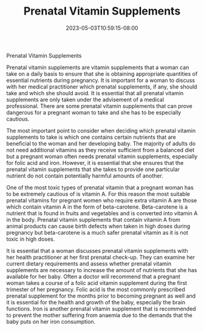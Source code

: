 ﻿---
title: "Prenatal Vitamin Supplements"
date: 2023-05-03T10:59:15-08:00
description: "Vitamins Tips for Web Success"
featured_image: "/images/Vitamins.jpg"
tags: ["Vitamins"]
---

Prenatal Vitamin Supplements

Prenatal vitamin supplements are vitamin supplements that a woman can take on a daily basis to ensure that she is obtaining appropriate quantities of essential nutrients during pregnancy. It is important for a woman to discuss with her medical practitioner which prenatal supplements, if any, she should take and which she should avoid. It is essential that all prenatal vitamin supplements are only taken under the advisement of a medical professional. There are some prenatal vitamin supplements that can prove dangerous for a pregnant woman to take and she has to be especially cautious.

The most important point to consider when deciding which prenatal vitamin supplements to take is which one contains certain nutrients that are beneficial to the woman and her developing baby. The majority of adults do not need additional vitamins as they receive sufficient from a balanced diet but a pregnant woman often needs prenatal vitamin supplements, especially for folic acid and iron. However, it is essential that she ensures that the prenatal vitamin supplements that she takes to provide one particular nutrient do not contain potentially harmful amounts of another.

One of the most toxic types of prenatal vitamin that a pregnant woman has to be extremely cautious of is vitamin A. For this reason the most suitable prenatal vitamins for pregnant women who require extra vitamin A are those which contain vitamin A in the form of beta-carotene. Beta-carotene is a nutrient that is found in fruits and vegetables and is converted into vitamin A in the body. Prenatal vitamin supplements that contain vitamin A from animal products can cause birth defects when taken in high doses during pregnancy but beta-carotene is a much safer prenatal vitamin as it is not toxic in high doses.

It is essential that a woman discusses prenatal vitamin supplements with her health practitioner at her first prenatal check-up. They can examine her current dietary requirements and assess whether prenatal vitamin supplements are necessary to increase the amount of nutrients that she has available for her baby. Often a doctor will recommend that a pregnant woman takes a course of a folic acid vitamin supplement during the first trimester of her pregnancy. Folic acid is the most commonly prescribed prenatal supplement for the months prior to becoming pregnant as well and it is essential for the health and growth of the baby, especially the brain functions. Iron is another prenatal vitamin supplement that is recommended to prevent the mother suffering from anaemia due to the demands that the baby puts on her iron consumption.

